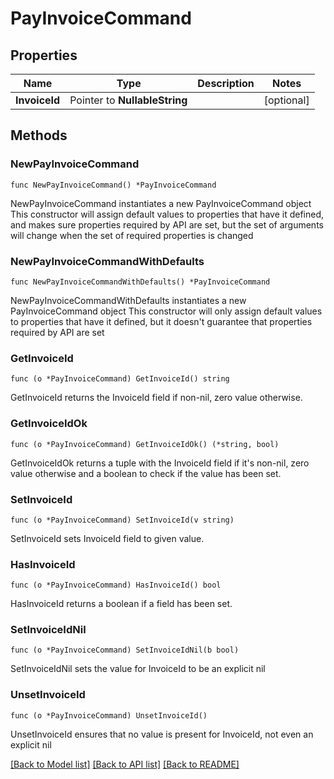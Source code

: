 # PayInvoiceCommand

## Properties

Name | Type | Description | Notes
------------ | ------------- | ------------- | -------------
**InvoiceId** | Pointer to **NullableString** |  | [optional] 

## Methods

### NewPayInvoiceCommand

`func NewPayInvoiceCommand() *PayInvoiceCommand`

NewPayInvoiceCommand instantiates a new PayInvoiceCommand object
This constructor will assign default values to properties that have it defined,
and makes sure properties required by API are set, but the set of arguments
will change when the set of required properties is changed

### NewPayInvoiceCommandWithDefaults

`func NewPayInvoiceCommandWithDefaults() *PayInvoiceCommand`

NewPayInvoiceCommandWithDefaults instantiates a new PayInvoiceCommand object
This constructor will only assign default values to properties that have it defined,
but it doesn't guarantee that properties required by API are set

### GetInvoiceId

`func (o *PayInvoiceCommand) GetInvoiceId() string`

GetInvoiceId returns the InvoiceId field if non-nil, zero value otherwise.

### GetInvoiceIdOk

`func (o *PayInvoiceCommand) GetInvoiceIdOk() (*string, bool)`

GetInvoiceIdOk returns a tuple with the InvoiceId field if it's non-nil, zero value otherwise
and a boolean to check if the value has been set.

### SetInvoiceId

`func (o *PayInvoiceCommand) SetInvoiceId(v string)`

SetInvoiceId sets InvoiceId field to given value.

### HasInvoiceId

`func (o *PayInvoiceCommand) HasInvoiceId() bool`

HasInvoiceId returns a boolean if a field has been set.

### SetInvoiceIdNil

`func (o *PayInvoiceCommand) SetInvoiceIdNil(b bool)`

 SetInvoiceIdNil sets the value for InvoiceId to be an explicit nil

### UnsetInvoiceId
`func (o *PayInvoiceCommand) UnsetInvoiceId()`

UnsetInvoiceId ensures that no value is present for InvoiceId, not even an explicit nil

[[Back to Model list]](../README.md#documentation-for-models) [[Back to API list]](../README.md#documentation-for-api-endpoints) [[Back to README]](../README.md)


